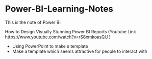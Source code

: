 # Power-BI-Learning-Notes


This is the note of Power BI


How to Design Visually Stunning Power BI Reports (Youtube Link https://www.youtube.com/watch?v=rS8xmkoasQU )  

- Using PowerPoint to make a template
- Make a template which seems attractive for people to interact with



